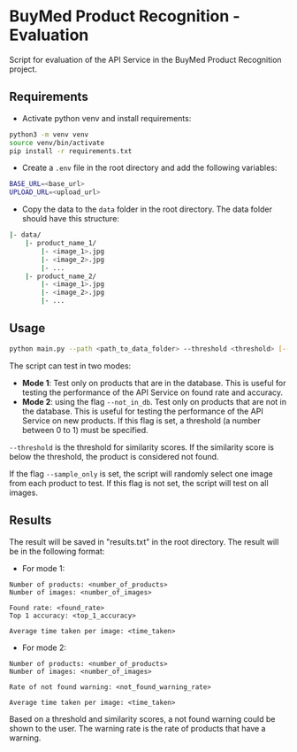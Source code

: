# BuyMed Product Recognition - Evaluation

Script for evaluation of the API Service in the BuyMed Product Recognition project.

## Requirements

- Activate python venv and install requirements:

```bash
python3 -m venv venv
source venv/bin/activate
pip install -r requirements.txt
```

- Create a `.env` file in the root directory and add the following variables:

```bash
BASE_URL=<base_url>
UPLOAD_URL=<upload_url>
```

- Copy the data to the `data` folder in the root directory. The data folder should have this structure:

```bash
|- data/
    |- product_name_1/
        |- <image_1>.jpg
        |- <image_2>.jpg
        |- ...
    |- product_name_2/
        |- <image_1>.jpg
        |- <image_2>.jpg
        |- ...
```

## Usage

```bash
python main.py --path <path_to_data_folder> --threshold <threshold> [--not_in_db] [--sample_only]
```

The script can test in two modes:

- **Mode 1**: Test only on products that are in the database. This is useful for testing the performance of the API Service on found rate and accuracy.
- **Mode 2**: using the flag `--not_in_db`. Test only on products that are not in the database. This is useful for testing the performance of the API Service on new products. If this flag is set, a threshold (a number between 0 to 1) must be specified.

`--threshold` is the threshold for similarity scores. If the similarity score is below the threshold, the product is considered not found.

If the flag `--sample_only` is set, the script will randomly select one image from each product to test. If this flag is not set, the script will test on all images.

## Results

The result will be saved in "results.txt" in the root directory. The result will be in the following format:

- For mode 1:

```
Number of products: <number_of_products>
Number of images: <number_of_images>

Found rate: <found_rate>
Top 1 accuracy: <top_1_accuracy>

Average time taken per image: <time_taken>
```

- For mode 2:

```
Number of products: <number_of_products>
Number of images: <number_of_images>

Rate of not found warning: <not_found_warning_rate>

Average time taken per image: <time_taken>
```

Based on a threshold and similarity scores, a not found warning could be shown to the user. The warning rate is the rate of products that have a warning.

